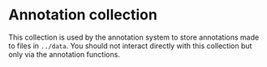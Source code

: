 # Annotation collection

This collection is used by the annotation system to store annotations made to files in `../data`.
You should not interact directly with this collection but only via the annotation functions.
